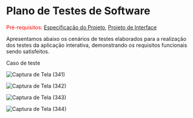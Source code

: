 # Plano de Testes de Software

<span style="color:red">Pré-requisitos: <a href="2-Especificação do Projeto.md"> Especificação do Projeto</a></span>, <a href="3-Projeto de Interface.md"> Projeto de Interface</a>

Apresentamos abaixo os cenários de testes elaborados para a realização dos testes da aplicação interativa, demonstrando os requisitos funcionais sendo satisfeitos. 

 

Caso de teste 

![Captura de Tela (341)](https://user-images.githubusercontent.com/117127986/230641464-0a02e7e0-c4b1-4920-8f97-f96301ca32f5.png)

![Captura de Tela (342)](https://user-images.githubusercontent.com/117127986/230642019-e2d263cd-d9c8-41be-8e39-83ea586fcc60.png)

![Captura de Tela (343)](https://user-images.githubusercontent.com/117127986/230642463-c0ec6bcd-9edb-4f52-9ba2-4e5aab37ad04.png)

![Captura de Tela (344)](https://user-images.githubusercontent.com/117127986/230642737-e2480bd8-6f13-45d4-a2de-ca0ceb7b00f4.png)



